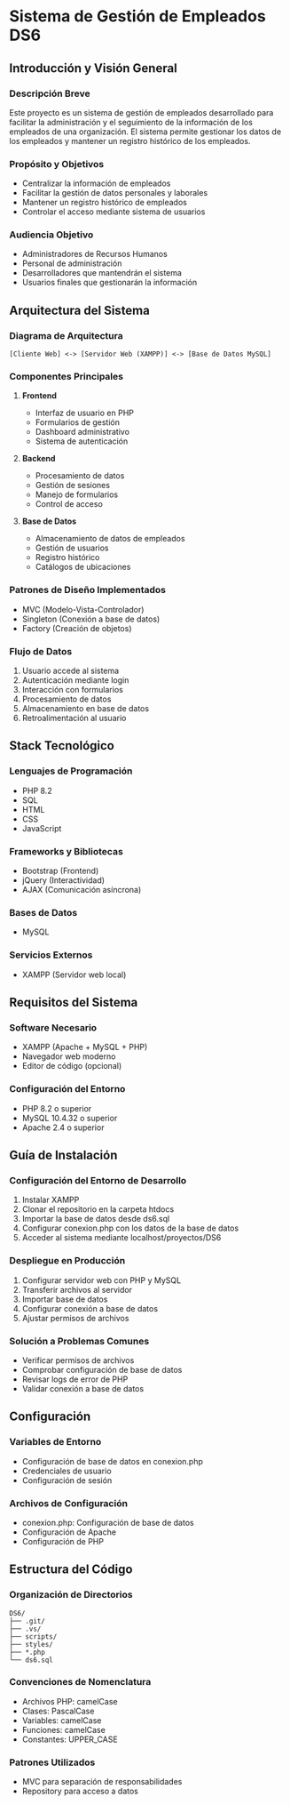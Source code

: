 # Sistema de Gestión de Empleados DS6

## Introducción y Visión General

### Descripción Breve
Este proyecto es un sistema de gestión de empleados desarrollado para facilitar la administración y el seguimiento de la información de los empleados de una organización. El sistema permite gestionar los datos de los empleados y mantener un registro histórico de los empleados.

### Propósito y Objetivos
- Centralizar la información de empleados
- Facilitar la gestión de datos personales y laborales
- Mantener un registro histórico de empleados
- Controlar el acceso mediante sistema de usuarios

### Audiencia Objetivo
- Administradores de Recursos Humanos
- Personal de administración
- Desarrolladores que mantendrán el sistema
- Usuarios finales que gestionarán la información

## Arquitectura del Sistema

### Diagrama de Arquitectura
```
[Cliente Web] <-> [Servidor Web (XAMPP)] <-> [Base de Datos MySQL]
```

### Componentes Principales
1. **Frontend**
   - Interfaz de usuario en PHP
   - Formularios de gestión
   - Dashboard administrativo
   - Sistema de autenticación

2. **Backend**
   - Procesamiento de datos
   - Gestión de sesiones
   - Manejo de formularios
   - Control de acceso

3. **Base de Datos**
   - Almacenamiento de datos de empleados
   - Gestión de usuarios
   - Registro histórico
   - Catálogos de ubicaciones

### Patrones de Diseño Implementados
- MVC (Modelo-Vista-Controlador)
- Singleton (Conexión a base de datos)
- Factory (Creación de objetos)

### Flujo de Datos
1. Usuario accede al sistema
2. Autenticación mediante login
3. Interacción con formularios
4. Procesamiento de datos
5. Almacenamiento en base de datos
6. Retroalimentación al usuario

## Stack Tecnológico

### Lenguajes de Programación
- PHP 8.2
- SQL
- HTML
- CSS
- JavaScript

### Frameworks y Bibliotecas
- Bootstrap (Frontend)
- jQuery (Interactividad)
- AJAX (Comunicación asíncrona)

### Bases de Datos
- MySQL

### Servicios Externos
- XAMPP (Servidor web local)

## Requisitos del Sistema

### Software Necesario
- XAMPP (Apache + MySQL + PHP)
- Navegador web moderno
- Editor de código (opcional)

### Configuración del Entorno
- PHP 8.2 o superior
- MySQL 10.4.32 o superior
- Apache 2.4 o superior

## Guía de Instalación

### Configuración del Entorno de Desarrollo
1. Instalar XAMPP
2. Clonar el repositorio en la carpeta htdocs
3. Importar la base de datos desde ds6.sql
4. Configurar conexion.php con los datos de la base de datos
5. Acceder al sistema mediante localhost/proyectos/DS6

### Despliegue en Producción
1. Configurar servidor web con PHP y MySQL
2. Transferir archivos al servidor
3. Importar base de datos
4. Configurar conexión a base de datos
5. Ajustar permisos de archivos

### Solución a Problemas Comunes
- Verificar permisos de archivos
- Comprobar configuración de base de datos
- Revisar logs de error de PHP
- Validar conexión a base de datos

## Configuración

### Variables de Entorno
- Configuración de base de datos en conexion.php
- Credenciales de usuario
- Configuración de sesión

### Archivos de Configuración
- conexion.php: Configuración de base de datos
- Configuración de Apache
- Configuración de PHP

## Estructura del Código

### Organización de Directorios
```
DS6/
├── .git/
├── .vs/
├── scripts/
├── styles/
├── *.php
└── ds6.sql
```

### Convenciones de Nomenclatura
- Archivos PHP: camelCase
- Clases: PascalCase
- Variables: camelCase
- Funciones: camelCase
- Constantes: UPPER_CASE

### Patrones Utilizados
- MVC para separación de responsabilidades
- Repository para acceso a datos 